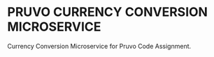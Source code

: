 # PRUVO CURRENCY CONVERSION MICROSERVICE
Currency Conversion Microservice for Pruvo Code Assignment.
